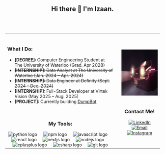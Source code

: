 <div align="center">
  <h2>Hi there 👋 I'm Izaan.</h2>
</div>
<br>

<br>

<table align="center" cellspacing="0" cellpadding="0" style="border-collapse: collapse;">
  <tr>
    <td style="vertical-align: top; border: none;">
      <div style="text-align: left;">
        <br>
        <h3>What I Do:</h3>
        <ul>
          <li><strong>[DEGREE]:</strong> Computer Engineering Student at The University of Waterloo (Grad. Apr 2028)</li>
          <li><s><strong>[INTERNSHIP]:</strong> Data Analyst at The University of Waterloo (Jan. 2024 – Apr. 2024)</s></li>
          <li><s><strong>[INTERNSHIP]:</strong> Data Engineer at Definity (Sept. 2024 – Dec. 2024)</s></li>
          <li><strong>[INTERNSHIP]:</strong> Full-Stack Developer at Virtek Vision (May 2025 – Aug. 2025)</li>
          <li><strong>[PROJECT]:</strong> Currently building <a href="https://github.com/IzaanQaiser/DumpBot">DumpBot</a></li>
        </ul>
      </div>

<div align="center">
  <br>
  <h3>My Tools:</h3>
</div>

<div align="center">
  <img src="https://cdn.jsdelivr.net/gh/devicons/devicon/icons/python/python-original.svg" height="40" alt="python logo"  />
  <img width="12" />
  <img src="https://cdn.jsdelivr.net/gh/devicons/devicon/icons/npm/npm-original-wordmark.svg" height="40" alt="npm logo"  />
  <img width="12" />
  <img src="https://cdn.jsdelivr.net/gh/devicons/devicon/icons/javascript/javascript-original.svg" height="40" alt="javascript logo"  />
  <img width="12" />
  <img src="https://cdn.jsdelivr.net/gh/devicons/devicon/icons/react/react-original.svg" height="40" alt="react logo"  />
  <img width="12" />
  <img src="https://cdn.jsdelivr.net/gh/devicons/devicon/icons/nextjs/nextjs-original.svg" height="40" alt="nextjs logo"  />
  <img width="12" />
  <img src="https://cdn.jsdelivr.net/gh/devicons/devicon/icons/nodejs/nodejs-original.svg" height="40" alt="nodejs logo"  />
  <img width="12" />
  <img src="https://cdn.jsdelivr.net/gh/devicons/devicon/icons/cplusplus/cplusplus-original.svg" height="40" alt="cplusplus logo"  />
  <img width="12" />
  <img src="https://cdn.jsdelivr.net/gh/devicons/devicon/icons/csharp/csharp-original.svg" height="40" alt="csharp logo"  />
  <img width="12" />
  <img src="https://cdn.jsdelivr.net/gh/devicons/devicon/icons/git/git-original.svg" height="40" alt="git logo"  />
</div>
    </td>
    <td style="padding-left: 20px; vertical-align: top; border: none;">
    <br>
    <br>
    <br>
      <img src="https://github.com/IzaanQaiser/IzaanQaiser/blob/drafting/car.gif?raw=true" height="150" alt="dev gif" />
        <div align="center">
          <br>
            <h3>Contact Me!</h3>
                <p>
                    <a href="https://www.linkedin.com/in/izaanq/" target="blank">
                        <img src="https://raw.githubusercontent.com/rahuldkjain/github-profile-readme-generator/master/src/images/icons/Social/linked-in-alt.svg" alt="LinkedIn" height="30" width="40" />
                    </a>
                    <a href="mailto:i2qaiser@uwaterloo.ca" target="blank">
                        <img src="https://raw.githubusercontent.com/maurodesouza/profile-readme-generator/master/src/assets/icons/social/microsoft-outlook/default.svg" alt="Email" height="30" width="40" />
                    </a>
                    <a href="https://www.instagram.com/izaan.qaiser/" target="blank">
                        <img src="https://raw.githubusercontent.com/rahuldkjain/github-profile-readme-generator/master/src/images/icons/Social/instagram.svg" alt="Instagram" height="30" width="40" />
                    </a>
                </p>
        </div>
    </td>
  </tr>
</table>




<br>
